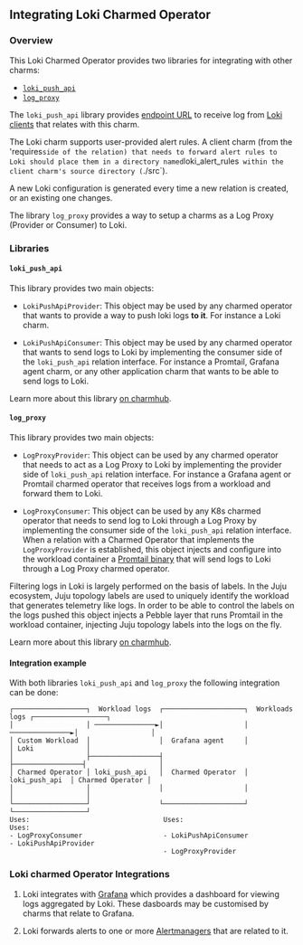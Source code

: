 ## Integrating Loki Charmed Operator

### Overview

This Loki Charmed Operator provides two libraries for integrating with other charms:

- [`loki_push_api`](https://charmhub.io/loki-k8s/libraries/loki_push_api)
- [`log_proxy`](https://charmhub.io/loki-k8s/libraries/log_proxy)


The `loki_push_api` library provides
[endpoint URL](https://grafana.com/docs/loki/latest/api/#post-lokiapiv1push)
to receive log from [Loki clients](https://grafana.com/docs/loki/latest/clients/) that relates
with this charm.

The Loki charm supports user-provided alert rules. A client charm (from the 'requires` side of the relation)
that needs to forward alert rules to Loki should place them in a directory named `loki_alert_rules`
within the client charm's source directory (`./src`).

A new Loki configuration is generated every time a new relation is created, or an existing one changes.

The library `log_proxy` provides a way to setup a charms as a Log Proxy (Provider or Consumer) to Loki.

### Libraries

#### `loki_push_api`

This library provides two main objects:

- `LokiPushApiProvider`: This object may be used by any charmed operator that wants to
provide a way to push loki logs **to it**. For instance a Loki charm.

- `LokiPushApiConsumer`: This object may be used by any charmed operator that wants to
send logs to Loki by implementing the consumer side of the `loki_push_api` relation interface.
For instance a Promtail, Grafana agent charm, or any other application charm that wants to be able to send logs to Loki.

Learn more about this library [on charmhub](https://charmhub.io/loki-k8s/libraries/loki_push_api).


#### `log_proxy`

This library provides two main objects:

- `LogProxyProvider`: This object can be used by any charmed operator that needs to act
as a Log Proxy to Loki by implementing the provider side of `loki_push_api` relation interface.
For instance a Grafana agent or Promtail charmed operator that receives logs from a workload
and forward them to Loki.

- `LogProxyConsumer`: This object can be used by any K8s charmed operator that needs to
send log to Loki through a Log Proxy by implementing the consumer side of the `loki_push_api`
relation interface.
When a relation with a Charmed Operator that implements the `LogProxyProvider` is established,
this object injects and configure into the workload container a [Promtail binary](https://grafana.com/docs/loki/latest/clients/promtail/)
that will send logs to Loki through a Log Proxy charmed operator.



Filtering logs in Loki is largely performed on the basis of labels.
In the Juju ecosystem, Juju topology labels are used to uniquely identify the workload that
generates telemetry like logs.
In order to be able to control the labels on the logs pushed this object injects a Pebble layer
that runs Promtail in the workload container, injecting Juju topology labels into the
logs on the fly.


Learn more about this library [on charmhub](https://charmhub.io/loki-k8s/libraries/log_proxy).


#### Integration example


With both libraries `loki_push_api` and `log_proxy` the following integration can be done:


```
┌──────────────────┐  Workload logs  ┌────────────────────┐  Workloads logs ┌──────────────────┐
│                  │ ───────────────►│                    │ ───────────────►│                  │
│ Custom Workload  │                 │  Grafana agent     │                 │ Loki             │
│                  ├─────────────────┤                    ├─────────────────┤                  │
│ Charmed Operator │ loki_push_api   │  Charmed Operator  │  loki_push_api  │ Charmed Operator │
│                  │                 │                    │                 │                  │
└──────────────────┘                 └────────────────────┘                 └──────────────────┘
Uses:                                 Uses:                                  Uses:
- LogProxyConsumer                    - LokiPushApiConsumer                 - LokiPushApiProvider
                                      - LogProxyProvider
```



### Loki charmed Operator Integrations

1. Loki integrates with
[Grafana](https://charmhub.io/grafana-k8s) which provides a dashboard
for viewing logs aggregated by Loki. These dasboards may be
customised by charms that relate to Grafana.

2. Loki forwards alerts to one or more
[Alertmanagers](https://charmhub.io/alertmanager-k8s) that are related
to it.
